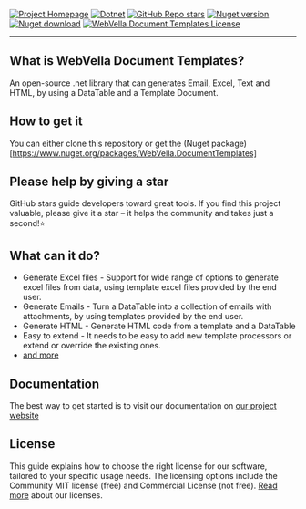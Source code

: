 [![Project Homepage](https://img.shields.io/badge/Homepage-blue?style=for-the-badge)](https://document-templates.webvella.com)
[![Dotnet](https://img.shields.io/badge/platform-.NET-blue?style=for-the-badge)](https://www.nuget.org/packages/WebVella.DocumentTemplates)
[![GitHub Repo stars](https://img.shields.io/github/stars/WebVella/WebVella.DocumentTemplates?style=for-the-badge)](https://github.com/WebVella/WebVella.DocumentTemplates/stargazers)
[![Nuget version](https://img.shields.io/nuget/v/WebVella.DocumentTemplates?style=for-the-badge)](https://www.nuget.org/packages/WebVella.DocumentTemplates)
[![Nuget download](https://img.shields.io/nuget/dt/WebVella.DocumentTemplates?style=for-the-badge)](https://www.nuget.org/packages/WebVella.DocumentTemplates)
[![WebVella Document Templates License](https://img.shields.io/badge/LICENSE%20details-Community%20MIT%20and%20professional-green?style=for-the-badge)](https://document-templates.webvella.com/en/license/)

---

## What is WebVella Document Templates?
An open-source .net library that can generates Email, Excel, Text and HTML, by using a DataTable and a Template Document.

## How to get it
You can either clone this repository or get the (Nuget package)[https://www.nuget.org/packages/WebVella.DocumentTemplates]

## Please help by giving a star
GitHub stars guide developers toward great tools. If you find this project valuable, please give it a star – it helps the community and takes just a second!⭐

## What can it do?
* Generate Excel files - Support for wide range of options to generate excel files from data, using template excel files provided by the end user.
* Generate Emails - Turn a DataTable into a collection of emails with attachments, by using templates provided by the end user.
* Generate HTML - Generate HTML code from a template and a DataTable
* Easy to extend - It needs to be easy to add new template processors or extend or override the existing ones.
* [and more](https://document-templates.webvella.com/en/features)

## Documentation
The best way to get started is to visit our documentation on [our project website](https://document-templates.webvella.com/en/docs/introduction/getting-started)

## License
This guide explains how to choose the right license for our software, tailored to your specific usage needs. The licensing options include the Community MIT license (free) and Commercial License (not free). [Read more](https://document-templates.webvella.com/en/license) about our licenses.